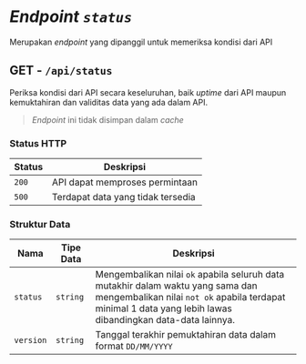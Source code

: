 # _Endpoint `status`_

Merupakan _endpoint_ yang dipanggil untuk memeriksa kondisi dari API

## GET - `/api/status`

Periksa kondisi dari API secara keseluruhan, baik _uptime_ dari API maupun kemuktahiran dan validitas data yang ada dalam API.

> _Endpoint_ ini tidak disimpan dalam _cache_

### Status HTTP

**Status** | **Deskripsi**
------ | ---------
`200` | API dapat memproses permintaan
`500` | Terdapat data yang tidak tersedia

### Struktur Data

**Nama** | **Tipe Data** | **Deskripsi**
---- | ---- | ---------
`status` | `string` | Mengembalikan nilai `ok` apabila seluruh data mutakhir dalam waktu yang sama dan mengembalikan nilai `not ok` apabila terdapat minimal 1 data yang lebih lawas dibandingkan data-data lainnya.
`version` | `string` | Tanggal terakhir pemuktahiran data dalam format `DD/MM/YYYY`
